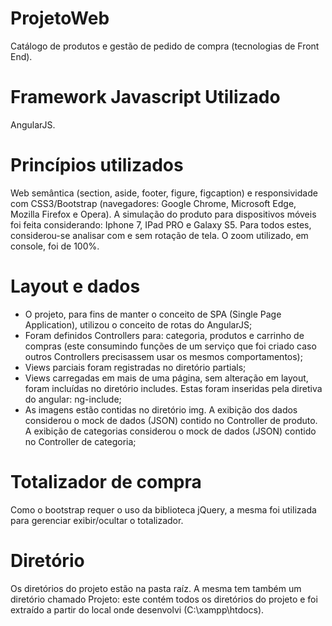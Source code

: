 # ProjetoWeb
Catálogo de produtos e gestão de pedido de compra (tecnologias de Front End).

# Framework Javascript Utilizado
AngularJS.

# Princípios utilizados
Web semântica (section, aside, footer, figure, figcaption) e responsividade com CSS3/Bootstrap (navegadores: Google Chrome, Microsoft Edge, Mozilla Firefox e Opera).
A simulação do produto para dispositivos móveis foi feita considerando: Iphone 7, IPad PRO e Galaxy S5. Para todos estes, considerou-se analisar com e sem rotação de tela. O zoom utilizado, em console, foi de 100%.

# Layout e dados
- O projeto, para fins de manter o conceito de SPA (Single Page Application), utilizou o conceito de rotas do AngularJS;
- Foram definidos Controllers para: categoria, produtos e carrinho de compras (este consumindo funções de um serviço que foi criado caso outros Controllers precisassem usar os mesmos comportamentos);
- Views parciais foram registradas no diretório partials;
- Views carregadas em mais de uma página, sem alteração em layout, foram incluídas no diretório includes. Estas foram inseridas pela diretiva do angular: ng-include;
- As imagens estão contidas no diretório img. A exibição dos dados considerou o mock de dados (JSON) contido no Controller de produto. A exibição de categorias considerou o mock de dados (JSON) contido no Controller de categoria;

# Totalizador de compra
Como o bootstrap requer o uso da biblioteca jQuery, a mesma foi utilizada para gerenciar exibir/ocultar o totalizador.

# Diretório
Os diretórios do projeto estão na pasta raíz. A mesma tem também um diretório chamado Projeto: este contém todos os diretórios do projeto e foi extraído a partir do local onde desenvolvi (C:\xampp\htdocs).
